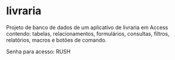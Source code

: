 # livraria
Projeto de banco de dados de um aplicativo de livraria em Access contendo: tabelas, relacionamentos, formulários, consultas, filtros, relatórios, macros e botões de comando.
<p> Senha para acesso: RUSH </p>
